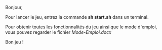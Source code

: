 Bonjour,

Pour lancer le jeu, entrez la commande **sh start.sh** dans un terminal.

Pour obtenir toutes les fonctionnalités du jeu ainsi que le mode d'emploi, vous pouvez regarder le fichier *Mode-Emploi.docx*

Bon jeu !